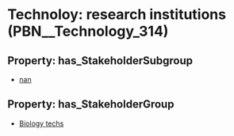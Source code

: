 # Technoloy: __research institutions__ (PBN__Technology_314)

## Property: has_StakeholderSubgroup

* [nan](PBN__TechSubgroup_7)

## Property: has_StakeholderGroup

* [Biology techs](PBN__TechGroup_15)

